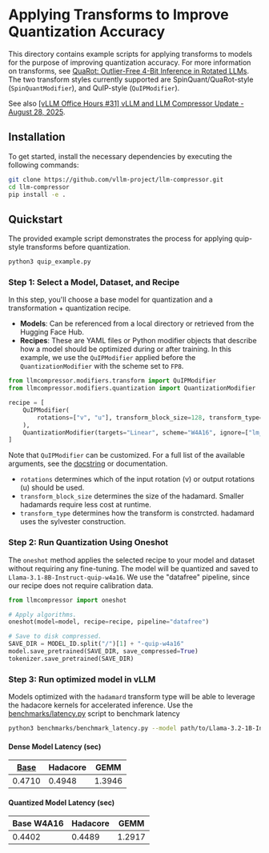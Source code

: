 # Applying Transforms to Improve Quantization Accuracy

This directory contains example scripts for applying transforms to models for the purpose of improving quantization accuracy. For more information on transforms, see [QuaRot: Outlier-Free 4-Bit Inference in Rotated LLMs](https://arxiv.org/abs/2404.00456). The two transform styles currently supported are SpinQuant/QuaRot-style (`SpinQuantModifier`), and QuIP-style (`QuIPModifier`).

See also [[vLLM Office Hours #31] vLLM and LLM Compressor Update - August 28, 2025](https://www.youtube.com/watch?v=WVenRmF4dPY&list=PLbMP1JcGBmSHxp4-lubU5WYmJ9YgAQcf3&index=3).

## Installation

To get started, install the necessary dependencies by executing the following commands:

```bash
git clone https://github.com/vllm-project/llm-compressor.git
cd llm-compressor
pip install -e .
```

## Quickstart

The provided example script demonstrates the process for applying quip-style transforms before quantization.

```bash
python3 quip_example.py
```

### Step 1: Select a Model, Dataset, and Recipe

In this step, you'll choose a base model for quantization and a transformation + quantization recipe.

- **Models**: Can be referenced from a local directory or retrieved from the Hugging Face Hub.
- **Recipes**: These are YAML files or Python modifier objects that describe how a model should be optimized during or after training. In this example, we use the `QuIPModifier` applied before the `QuantizationModifier` with the scheme set to `FP8`.

```python
from llmcompressor.modifiers.transform import QuIPModifier
from llmcompressor.modifiers.quantization import QuantizationModifier

recipe = [
    QuIPModifier(
        rotations=["v", "u"], transform_block_size=128, transform_type="hadamard"
    ),
    QuantizationModifier(targets="Linear", scheme="W4A16", ignore=["lm_head"]),
]
```

Note that `QuIPModifier` can be customized. For a full list of the available arguments, see the [docstring](/src/llmcompressor/modifiers/transform/spinquant/base.py) or documentation.

* `rotations` determines which of the input rotation (v) or output rotations (u) should be used.
* `transform_block_size` determines the size of the hadamard. Smaller hadamards require less cost at runtime.
* `transform_type` determines how the transform is constrcted. hadamard uses the sylvester construction.

### Step 2: Run Quantization Using Oneshot

The `oneshot` method applies the selected recipe to your model and dataset without requiring any fine-tuning. The model will be quantized and saved to `Llama-3.1-8B-Instruct-quip-w4a16`. We use the "datafree" pipeline, since our recipe does not require calibration data.

```python
from llmcompressor import oneshot

# Apply algorithms.
oneshot(model=model, recipe=recipe, pipeline="datafree")

# Save to disk compressed.
SAVE_DIR = MODEL_ID.split("/")[1] + "-quip-w4a16"
model.save_pretrained(SAVE_DIR, save_compressed=True)
tokenizer.save_pretrained(SAVE_DIR)
```

### Step 3: Run optimized model in vLLM
Models optimized with the `hadamard` transform type will be able to leverage the hadacore kernels for accelerated inference. Use the [benchmarks/latency.py](https://github.com/vllm-project/vllm/blob/main/vllm/benchmarks/latency.py) script to benchmark latency

```bash
python3 benchmarks/benchmark_latency.py --model path/to/Llama-3.2-1B-Instruct-quip-w4a16
```


#### Dense Model Latency (sec) ####
| [Base](https://huggingface.co/meta-llama/Llama-3.2-1B-instruct) | Hadacore | GEMM |
| - | - | - |
| 0.4710 | 0.4948 | 1.3946 |

#### Quantized Model Latency (sec) ####
| Base W4A16 | Hadacore | GEMM |
| - | - | - |
| 0.4402 | 0.4489 | 1.2917 |